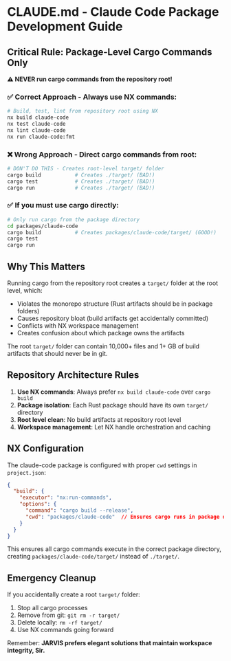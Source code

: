 # CLAUDE.md - Claude Code Package Development Guide

## Critical Rule: Package-Level Cargo Commands Only

**⚠️ NEVER run cargo commands from the repository root!**

### ✅ Correct Approach - Always use NX commands:
```bash
# Build, test, lint from repository root using NX
nx build claude-code
nx test claude-code  
nx lint claude-code
nx run claude-code:fmt
```

### ❌ Wrong Approach - Direct cargo commands from root:
```bash
# DON'T DO THIS - Creates root-level target/ folder
cargo build           # Creates ./target/ (BAD!)
cargo test            # Creates ./target/ (BAD!)
cargo run             # Creates ./target/ (BAD!)
```

### ✅ If you must use cargo directly:
```bash
# Only run cargo from the package directory
cd packages/claude-code
cargo build           # Creates packages/claude-code/target/ (GOOD!)
cargo test
cargo run
```

## Why This Matters

Running cargo from the repository root creates a `target/` folder at the root level, which:
- Violates the monorepo structure (Rust artifacts should be in package folders)
- Causes repository bloat (build artifacts get accidentally committed)
- Conflicts with NX workspace management
- Creates confusion about which package owns the artifacts

The root `target/` folder can contain 10,000+ files and 1+ GB of build artifacts that should never be in git.

## Repository Architecture Rules

1. **Use NX commands**: Always prefer `nx build claude-code` over `cargo build`
2. **Package isolation**: Each Rust package should have its own `target/` directory
3. **Root level clean**: No build artifacts at repository root level
4. **Workspace management**: Let NX handle orchestration and caching

## NX Configuration

The claude-code package is configured with proper `cwd` settings in `project.json`:

```json
{
  "build": {
    "executor": "nx:run-commands",
    "options": {
      "command": "cargo build --release",
      "cwd": "packages/claude-code"  // Ensures cargo runs in package directory
    }
  }
}
```

This ensures all cargo commands execute in the correct package directory, creating `packages/claude-code/target/` instead of `./target/`.

## Emergency Cleanup

If you accidentally create a root `target/` folder:

1. Stop all cargo processes
2. Remove from git: `git rm -r target/`
3. Delete locally: `rm -rf target/`
4. Use NX commands going forward

Remember: **JARVIS prefers elegant solutions that maintain workspace integrity, Sir.**